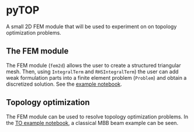 # pyTOP

A small 2D FEM module that will be used to experiment on on topology optimization problems.

## The FEM module

The FEM module (`fem2d`) allows the user to create a structured triangular mesh. Then, using `IntegralTerm` and `RHSIntegralTerm`) the user can add weak formulation parts into a finite element problem (`Problem`) and obtain a discretized solution. See the [example notebook](https://github.com/paluneau/pyTOP/blob/main/fe_examples.ipynb).

## Topology optimization

The FEM module can be used to resolve topology optimization problems. In the [TO example notebook](https://github.com/paluneau/pyTOP/blob/main/top_example.ipynb), a classical MBB beam example can be seen.

